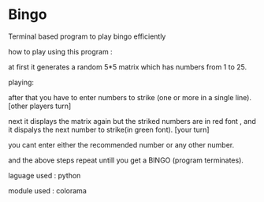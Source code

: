 # Bingo
Terminal based program to play bingo efficiently

how to play using this program :
  
  at first it generates a random 5*5 matrix which has numbers from 1 to 25.
  
  playing:
  
  after that you have to enter numbers to strike (one or more in a single line). [other players turn]
  
  next it displays the matrix again but the striked numbers are in red font , and it dispalys the next number to strike(in green font). [your turn]
  
  you cant enter either the recommended number or any other number.
  
  and the above steps repeat untill you get a BINGO (program terminates). 

laguage used : python

module used :  colorama 
